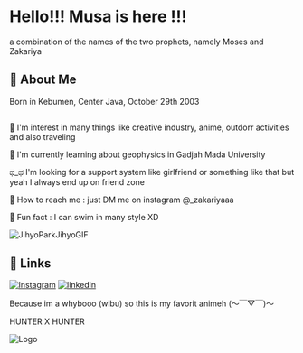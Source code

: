 # Hello!!! Musa is here !!!

a combination of the names of the two prophets, namely Moses and Zakariya


## 🚀 About Me
Born in Kebumen, Center Java, October 29th 2003 

## 
💪 I'm interest in many things like creative industry, anime, outdorr activities and also traveling 

🧠 I'm currently learning about geophysics in Gadjah Mada University

ಥ_ಥ I'm looking for a support system like girlfriend or something like that but yeah I always end up on friend zone 

📨 How to reach me : just DM me on instagram @_zakariyaaa

🎇 Fun fact : I can swim in many style XD

![JihyoParkJihyoGIF](https://user-images.githubusercontent.com/90429800/188384718-c451731a-39fb-4ba2-99eb-975e4562e6d7.gif)



## 🔗 Links
[![Instagram](https://www.instagram.com/_zakariyaaa)](https://Instagram.com/)
[![linkedin](https://www.linkedin.com/in/musa-zakariya-89191623b)](https://www.linkedin.com/)

Because im a whybooo (wibu) so this is my favorit animeh (～￣▽￣)～

HUNTER X HUNTER 



![Logo](https://user-images.githubusercontent.com/103823173/185962461-a843c4e6-eb42-49d2-82ea-c62a9f7ab17c.png)
